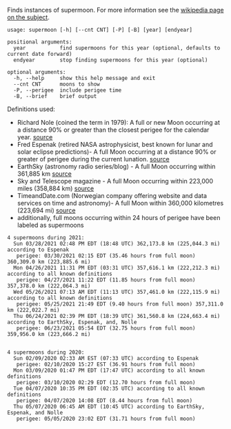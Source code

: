 Finds instances of supermoon.  For more information see the [wikipedia page on the subject](https://en.wikipedia.org/wiki/Supermoon).
```
usage: supermoon [-h] [--cnt CNT] [-P] [-B] [year] [endyear]

positional arguments:
  year           find supermoons for this year (optional, defaults to current date forward)
  endyear        stop finding supermoons for this year (optional)

optional arguments:
  -h, --help     show this help message and exit
  --cnt CNT      moons to show
  -P, --perigee  include perigee time
  -B, --brief    brief output
```

Definitions used:
* Richard Nole (coined the term in 1979): A full or new Moon occurring at a 
  distance 90% or greater than the closest perigee for the calendar year.
  [source](https://www.astropro.com/features/tables/cen21ce/suprmoon.html)
* Fred Espenak (retired NASA astrophysicist, best known for lunar and solar 
  eclipse predictions)- A full Moon occurring at a distance 90% or greater 
  of perigee during the current lunation.
  [source](http://astropixels.com/ephemeris/moon/fullperigee2001.html)
* EarthSky (astronomy radio series/blog) - A full Moon occurring within 361,885 km
  [source](http://earthsky.org/astronomy-essentials/why-experts-disagree-on-what-makes-a-supermoon#nolle)
* Sky and Telescope magazine - A full Moon occurring within 223,000 miles (358,884 km)
  [source](https://skyandtelescope.org/observing/what-is-a-supermoon/)
* TimeandDate.com (Norwegian company offering website and data services on 
  time and astronomy)- A full Moon within 360,000 kilometres (223,694 mi) 
  [source](https://www.timeanddate.com/astronomy/moon/super-full-moon.html)
* additionally, full moons occurring within 24 hours of perigee have been labeled as supermoons    
```
4 supermoons during 2021:
  Sun 03/28/2021 02:48 PM EDT (18:48 UTC) 362,173.8 km (225,044.3 mi) according to Espenak
   perigee: 03/30/2021 02:15 EDT (35.46 hours from full moon) 360,309.0 km (223,885.6 mi)
  Mon 04/26/2021 11:31 PM EDT (03:31 UTC) 357,616.1 km (222,212.3 mi) according to all known definitions
   perigee: 04/27/2021 11:22 EDT (11.85 hours from full moon) 357,378.0 km (222,064.3 mi)
  Wed 05/26/2021 07:13 AM EDT (11:13 UTC) 357,461.0 km (222,115.9 mi) according to all known definitions
   perigee: 05/25/2021 21:49 EDT (9.40 hours from full moon) 357,311.0 km (222,022.7 mi)
  Thu 06/24/2021 02:39 PM EDT (18:39 UTC) 361,560.8 km (224,663.4 mi) according to EarthSky, Espenak, and, Nolle
   perigee: 06/23/2021 05:54 EDT (32.75 hours from full moon) 359,956.0 km (223,666.2 mi)


4 supermoons during 2020:
  Sun 02/09/2020 02:33 AM EST (07:33 UTC) according to Espenak
   perigee: 02/10/2020 15:27 EST (36.91 hours from full moon)
  Mon 03/09/2020 01:47 PM EDT (17:47 UTC) according to all known definitions
   perigee: 03/10/2020 02:29 EDT (12.70 hours from full moon)
  Tue 04/07/2020 10:35 PM EDT (02:35 UTC) according to all known definitions
   perigee: 04/07/2020 14:08 EDT (8.44 hours from full moon)
  Thu 05/07/2020 06:45 AM EDT (10:45 UTC) according to EarthSky, Espenak, and Nolle
   perigee: 05/05/2020 23:02 EDT (31.71 hours from full moon)
```

